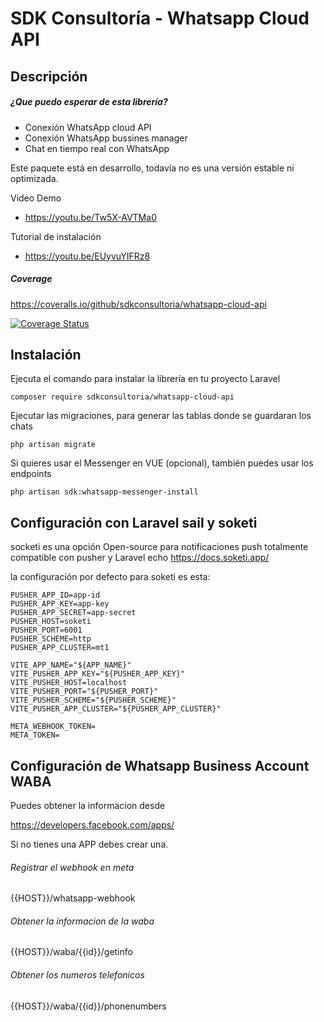 SDK Consultoría - Whatsapp Cloud API
====

Descripción
------------
##### ¿Que puedo esperar de esta librería?
- Conexión WhatsApp cloud API
- Conexión WhatsApp bussines manager
- Chat en tiempo real con WhatsApp

Este paquete está en desarrollo, todavía no es una versión estable ni optimizada.

Video Demo

 - https://youtu.be/Tw5X-AVTMa0

Tutorial de instalación

 - https://youtu.be/EUyvuYIFRz8

##### Coverage

https://coveralls.io/github/sdkconsultoria/whatsapp-cloud-api

[![Coverage Status](https://coveralls.io/repos/github/sdkconsultoria/whatsapp-cloud-api/badge.svg?branch=develop)](https://coveralls.io/github/sdkconsultoria/whatsapp-cloud-api?branch=develop)

Instalación
------------
Ejecuta el comando para instalar la librería en tu proyecto Laravel

```
composer require sdkconsultoria/whatsapp-cloud-api
```

Ejecutar las migraciones, para generar las tablas donde se guardaran los chats
```
php artisan migrate
```

Si quieres usar el Messenger en VUE (opcional), también puedes usar los endpoints
```
php artisan sdk:whatsapp-messenger-install
```

Configuración con Laravel sail y soketi
------------

socketi es una opción Open-source para notificaciones push totalmente compatible con pusher y Laravel echo https://docs.soketi.app/

la configuración por defecto para soketi es esta:
```
PUSHER_APP_ID=app-id
PUSHER_APP_KEY=app-key
PUSHER_APP_SECRET=app-secret
PUSHER_HOST=soketi
PUSHER_PORT=6001
PUSHER_SCHEME=http
PUSHER_APP_CLUSTER=mt1

VITE_APP_NAME="${APP_NAME}"
VITE_PUSHER_APP_KEY="${PUSHER_APP_KEY}"
VITE_PUSHER_HOST=localhost
VITE_PUSHER_PORT="${PUSHER_PORT}"
VITE_PUSHER_SCHEME="${PUSHER_SCHEME}"
VITE_PUSHER_APP_CLUSTER="${PUSHER_APP_CLUSTER}"

META_WEBHOOK_TOKEN=
META_TOKEN=
```

Configuración de Whatsapp Business Account WABA
------------

Puedes obtener la informacion desde

https://developers.facebook.com/apps/

Si no tienes una APP debes crear una.

###### Registrar el webhook en meta

{{HOST}}/whatsapp-webhook

###### Obtener la informacion de la waba
{{HOST}}/waba/{{id}}/getinfo

###### Obtener los numeros telefonicos
{{HOST}}/waba/{{id}}/phonenumbers
